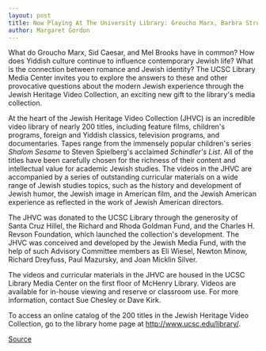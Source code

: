 ```yaml
---
layout: post
title: Now Playing At The University Library: Groucho Marx, Barbra Streisand, And Elie Wiesel
author: Margaret Gordon
---
```


What do Groucho Marx, Sid Caesar, and Mel Brooks have in common? How does Yiddish culture continue to influence contemporary Jewish life? What is the connection between romance and Jewish identity? The UCSC Library Media Center invites you to explore the answers to these and other provocative questions about the modern Jewish experience through the Jewish Heritage Video Collection, an exciting new gift to the library's media collection.

At the heart of the Jewish Heritage Video Collection (JHVC) is an incredible video library of nearly 200 titles, including feature films, children's programs, foreign and Yiddish classics, television programs, and documentaries. Tapes range from the immensely popular children's series _Shalom Sesame_ to Steven Spielberg's acclaimed _Schindler's List_. All of the titles have been carefully chosen for the richness of their content and intellectual value for academic Jewish studies. The videos in the JHVC are accompanied by a series of outstanding curricular materials on a wide range of Jewish studies topics, such as the history and development of Jewish humor, the Jewish image in American film, and the Jewish American experience as reflected in the work of Jewish American directors.

The JHVC was donated to the UCSC Library through the generosity of Santa Cruz Hillel, the Richard and Rhoda Goldman Fund, and the Charles H. Revson Foundation, which launched the collection's development. The JHVC was conceived and developed by the Jewish Media Fund, with the help of such Advisory Committee members as Eli Wiesel, Newton Minow, Richard Dreyfuss, Paul Mazursky, and Joan Micklin Silver.

The videos and curricular materials in the JHVC are housed in the UCSC Library Media Center on the first floor of McHenry Library. Videos are available for in-house viewing and reserve or classroom use. For more information, contact Sue Chesley or Dave Kirk.

To access an online catalog of the 200 titles in the Jewish Heritage Video Collection, go to the library home page at <http://www.ucsc.edu/library/>.

[Source](http://www1.ucsc.edu/oncampus/currents/97-98/02-02/culture.htm "Permalink to Jewish Heritage Video Collection: 02-02-98")
